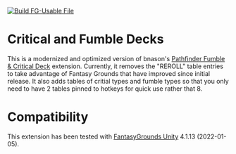 [![Build FG-Usable File](https://github.com/FG-Unofficial-Developers-Guild/FG-PFRPG-Critical-and-Fumble-Deck/actions/workflows/create-mod.yml/badge.svg)](https://github.com/FG-Unofficial-Developers-Guild/FG-PFRPG-Critical-and-Fumble-Deck/actions/workflows/create-mod.yml)

# Critical and Fumble Decks
This is a modernized and optimized version of bnason's [Pathfinder Fumble & Critical Deck](https://www.fantasygrounds.com/forums/showthread.php?16642-MOD-Pathfinder-Fumble-amp-Critical-Deck) extension. Currently, it removes the "REROLL" table entries to take advantage of Fantasy Grounds that have improved since initial release. It also adds tables of critial types and fumble types so that you only need to have 2 tables pinned to hotkeys for quick use rather that 8.

# Compatibility
This extension has been tested with [FantasyGrounds Unity](https://www.fantasygrounds.com/home/FantasyGroundsUnity.php) 4.1.13 (2022-01-05).
